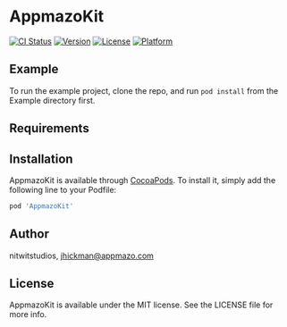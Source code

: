 # AppmazoKit

[![CI Status](https://img.shields.io/travis/nitwitstudios/AppmazoKit.svg?style=flat)](https://travis-ci.org/nitwitstudios/AppmazoKit)
[![Version](https://img.shields.io/cocoapods/v/AppmazoKit.svg?style=flat)](https://cocoapods.org/pods/AppmazoKit)
[![License](https://img.shields.io/cocoapods/l/AppmazoKit.svg?style=flat)](https://cocoapods.org/pods/AppmazoKit)
[![Platform](https://img.shields.io/cocoapods/p/AppmazoKit.svg?style=flat)](https://cocoapods.org/pods/AppmazoKit)

## Example

To run the example project, clone the repo, and run `pod install` from the Example directory first.

## Requirements

## Installation

AppmazoKit is available through [CocoaPods](https://cocoapods.org). To install
it, simply add the following line to your Podfile:

```ruby
pod 'AppmazoKit'
```

## Author

nitwitstudios, jhickman@appmazo.com

## License

AppmazoKit is available under the MIT license. See the LICENSE file for more info.
